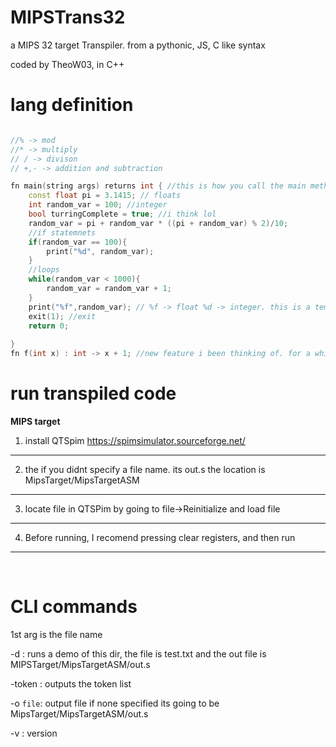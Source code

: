# MIPSTrans32

a MIPS 32 target Transpiler. from a pythonic, JS, C like syntax

coded by TheoW03, in C++ 

# lang definition


```C++

//% -> mod
//* -> multiply
// / -> divison
// +,- -> addition and subtraction

fn main(string args) returns int { //this is how you call the main method (this is how you do comments), returns for return
    const float pi = 3.1415; // floats
    int random_var = 100; //integer
    bool turringComplete = true; //i think lol 
    random_var = pi + random_var * ((pi + random_var) % 2)/10; 
    //if statemnets
    if(random_var == 100){
        print("%d", random_var);
    }
    //loops 
    while(random_var < 1000){
        random_var = random_var + 1;
    }
    print("%f",random_var); // %f -> float %d -> integer. this is a temp system until I add something better :3
    exit(1); //exit
    return 0;
    
}
fn f(int x) : int -> x + 1; //new feature i been thinking of. for a while >:3
```

 # run transpiled code

<b>MIPS target</b>

1. install QTSpim
https://spimsimulator.sourceforge.net/

---

2. the if you didnt specify a file name. its out.s the location is MipsTarget/MipsTargetASM
---

3. locate file in QTSPim by going to file->Reinitialize and load file

---

4. Before running, I recomend pressing clear registers, and then run

----
<br>


# CLI commands

1st arg is the file name

-d : runs a demo of this dir, the file is test.txt and the out file is MIPSTarget/MipsTargetASM/out.s

-token : outputs the token list

-o ``file``:  output file if none specified its going to be MipsTarget/MipsTargetASM/out.s

-v : version